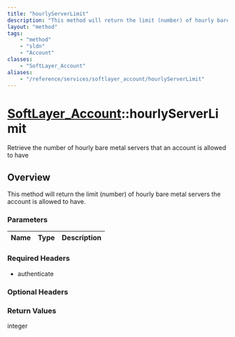 ```yaml
---
title: "hourlyServerLimit"
description: "This method will return the limit (number) of hourly bare metal servers the account is allowed to have."
layout: "method"
tags:
    - "method"
    - "sldn"
    - "Account"
classes:
    - "SoftLayer_Account"
aliases:
    - "/reference/services/softlayer_account/hourlyServerLimit"
---
```

# [SoftLayer_Account](/reference/services/SoftLayer_Account)::hourlyServerLimit

Retrieve the number of hourly bare metal servers that an account is allowed to have 


## Overview 
This method will return the limit (number) of hourly bare metal servers the account is allowed to have. 

### Parameters 
|Name | Type | Description |
| --- | --- | --- |


### Required Headers
* authenticate

### Optional Headers

### Return Values
integer

